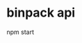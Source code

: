 # binpack api

npm start



<!-- eyJhbGciOiJIUzI1NiIsInR5cCI6IkpXVCJ9.eyJpZCI6IjYzODVkYWNkZDJmMjc0NzZmMWE1Zjc4MyIsImlhdCI6MTY2OTcxNjY4NSwiZXhwIjoxNjY5ODg5NDg1fQ.eK5QmOtJ6A6cnSvohzJ_nvkm2yWOux16FG9T40virMY -->